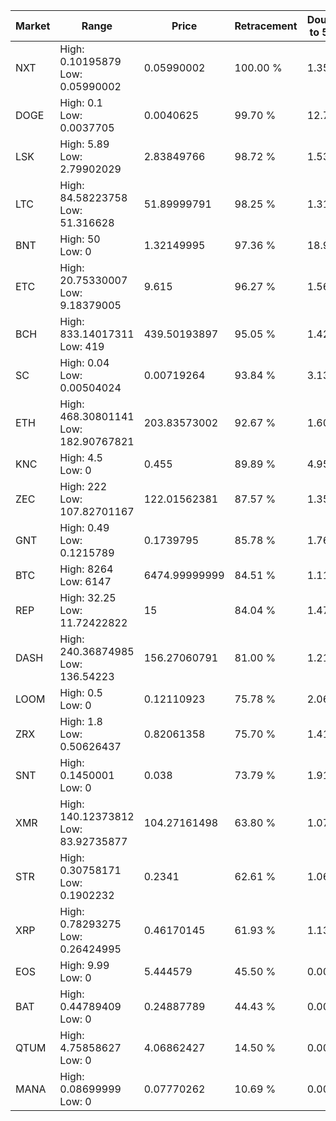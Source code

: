 | Market | Range | Price| Retracement | Doubles to 50% |
| --- | --- | --- | --- | --- |
| NXT | High: 0.10195879<br />Low: 0.05990002 | 0.05990002 | 100.00 % | 1.35 |
| DOGE | High: 0.1<br />Low: 0.0037705 | 0.0040625 | 99.70 % | 12.77 |
| LSK | High: 5.89<br />Low: 2.79902029 | 2.83849766 | 98.72 % | 1.53 |
| LTC | High: 84.58223758<br />Low: 51.316628 | 51.89999791 | 98.25 % | 1.31 |
| BNT | High: 50<br />Low: 0 | 1.32149995 | 97.36 % | 18.92 |
| ETC | High: 20.75330007<br />Low: 9.18379005 | 9.615 | 96.27 % | 1.56 |
| BCH | High: 833.14017311<br />Low: 419 | 439.50193897 | 95.05 % | 1.42 |
| SC | High: 0.04<br />Low: 0.00504024 | 0.00719264 | 93.84 % | 3.13 |
| ETH | High: 468.30801141<br />Low: 182.90767821 | 203.83573002 | 92.67 % | 1.60 |
| KNC | High: 4.5<br />Low: 0 | 0.455 | 89.89 % | 4.95 |
| ZEC | High: 222<br />Low: 107.82701167 | 122.01562381 | 87.57 % | 1.35 |
| GNT | High: 0.49<br />Low: 0.1215789 | 0.1739795 | 85.78 % | 1.76 |
| BTC | High: 8264<br />Low: 6147 | 6474.99999999 | 84.51 % | 1.11 |
| REP | High: 32.25<br />Low: 11.72422822 | 15 | 84.04 % | 1.47 |
| DASH | High: 240.36874985<br />Low: 136.54223 | 156.27060791 | 81.00 % | 1.21 |
| LOOM | High: 0.5<br />Low: 0 | 0.12110923 | 75.78 % | 2.06 |
| ZRX | High: 1.8<br />Low: 0.50626437 | 0.82061358 | 75.70 % | 1.41 |
| SNT | High: 0.1450001<br />Low: 0 | 0.038 | 73.79 % | 1.91 |
| XMR | High: 140.12373812<br />Low: 83.92735877 | 104.27161498 | 63.80 % | 1.07 |
| STR | High: 0.30758171<br />Low: 0.1902232 | 0.2341 | 62.61 % | 1.06 |
| XRP | High: 0.78293275<br />Low: 0.26424995 | 0.46170145 | 61.93 % | 1.13 |
| EOS | High: 9.99<br />Low: 0 | 5.444579 | 45.50 % | 0.00 |
| BAT | High: 0.44789409<br />Low: 0 | 0.24887789 | 44.43 % | 0.00 |
| QTUM | High: 4.75858627<br />Low: 0 | 4.06862427 | 14.50 % | 0.00 |
| MANA | High: 0.08699999<br />Low: 0 | 0.07770262 | 10.69 % | 0.00 |
